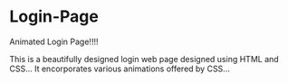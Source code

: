 # Login-Page
Animated Login Page!!!!

This is a beautifully designed login web page designed using HTML and CSS...
It encorporates various animations offered by CSS...
